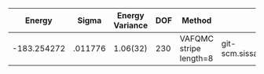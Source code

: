 | Energy      | Sigma   | Energy Variance | DOF | Method                 | Data Repository                                              |
|-------------|---------|-----------------|-----|------------------------|--------------------------------------------------------------|
| -183.254272 | .011776 | 1.06(32)        | 230 | VAFQMC stripe length=8 | git-scm.sissa.it:TurboLattice/HST_AAD/example/16x16/U8/stripel8doping1su8ppp/b1.3n/pbc |
